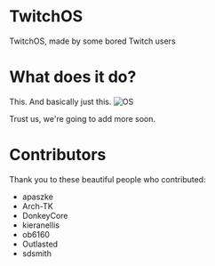 # TwitchOS
TwitchOS, made by some bored Twitch users

# What does it do?
This. And basically just this.
![OS](https://ptpb.pw/GYKO.png)

Trust us, we're going to add more soon.

# Contributors
Thank you to these beautiful people who contributed:
* apaszke
* Arch-TK
* DonkeyCore
* kieranellis
* ob6160
* Outlasted
* sdsmith
